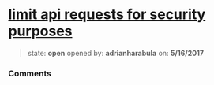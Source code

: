 # [limit api requests for security purposes](https://github.com/adrianharabula/condr/issues/88)

> state: **open** opened by: **adrianharabula** on: **5/16/2017**



### Comments

